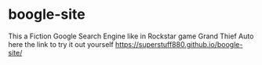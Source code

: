 # boogle-site
This a Fiction Google Search Engine like in Rockstar game Grand Thief Auto
here the link to try it out yourself 
https://superstuff880.github.io/boogle-site/
